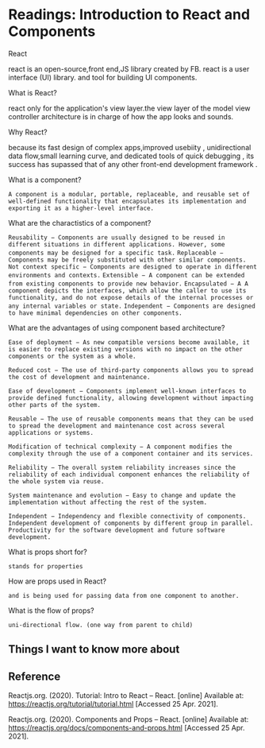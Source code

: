 # Readings: Introduction to React and Components

React

react is an open-source,front end,JS library created by FB. react is a user interface (UI) library. and tool for building UI components.

What is React?

react only for the application's view layer.the view layer of the model view controller architecture is in charge of how the app looks and sounds.

Why React?

because its fast design of complex apps,improved usebiity , unidirectional data flow,small learning curve, and dedicated tools of quick debugging , its success has supassed that of any other front-end development framework .

What is a component?

```A component is a modular, portable, replaceable, and reusable set of well-defined functionality that encapsulates its implementation and exporting it as a higher-level interface.```

What are the charactistics of a component?

```Reusability − Components are usually designed to be reused in different situations in different applications. However, some components may be designed for a specific task.```
```Replaceable − Components may be freely substituted with other similar components.```
```Not context specific − Components are designed to operate in different environments and contexts.```
```Extensible − A component can be extended from existing components to provide new behavior.```
```Encapsulated − A A component depicts the interfaces, which allow the caller to use its functionality, and do not expose details of the internal processes or any internal variables or state.```
```Independent − Components are designed to have minimal dependencies on other components.```

What are the advantages of using component based architecture?

```Ease of deployment − As new compatible versions become available, it is easier to replace existing versions with no impact on the other components or the system as a whole.```

```Reduced cost − The use of third-party components allows you to spread the cost of development and maintenance.```

```Ease of development − Components implement well-known interfaces to provide defined functionality, allowing development without impacting other parts of the system.```

```Reusable − The use of reusable components means that they can be used to spread the development and maintenance cost across several applications or systems.```

```Modification of technical complexity − A component modifies the complexity through the use of a component container and its services.```

```Reliability − The overall system reliability increases since the reliability of each individual component enhances the reliability of the whole system via reuse.```

```System maintenance and evolution − Easy to change and update the implementation without affecting the rest of the system.```

```Independent − Independency and flexible connectivity of components. Independent development of components by different group in parallel. Productivity for the software development and future software development.```

What is props short for?

```stands for properties```

How are props used in React?

```and is being used for passing data from one component to another.```

What is the flow of props?

```uni-directional flow. (one way from parent to child)```

## Things I want to know more about

## Reference

Reactjs.org. (2020). Tutorial: Intro to React – React. [online] Available at: <https://reactjs.org/tutorial/tutorial.html> [Accessed 25 Apr. 2021].

Reactjs.org. (2020). Components and Props – React. [online] Available at: <https://reactjs.org/docs/components-and-props.html> [Accessed 25 Apr. 2021].
